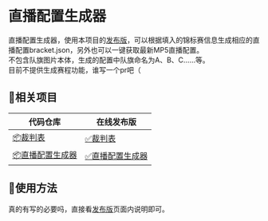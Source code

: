 # 直播配置生成器

直播配置生成器，使用本项目的[发布版](https://mp5tournament.github.io/streaming_config/)，可以根据填入的锦标赛信息生成相应的直播配置bracket.json，另外也可以一键获取最新MP5直播配置。  
不包含队旗图片本体，生成的配置中队旗命名为A、B、C……等。  
目前不提供生成赛程功能，谁写一个pr吧（

## 🔗相关项目

|代码仓库|在线发布版|
|-|-|
|[📦裁判表](https://mp5tournament.github.io/referee_sheet/)|[✅裁判表](https://mp5tournament.github.io/referee_sheet/)|
|[📦直播配置生成器](https://mp5tournament.github.io/streaming_config/)|[✅直播配置生成器](https://mp5tournament.github.io/streaming_config/)|


## 📄使用方法

真的有写的必要吗，直接看[发布版](https://mp5tournament.github.io/streaming_config/)页面内说明即可。  

